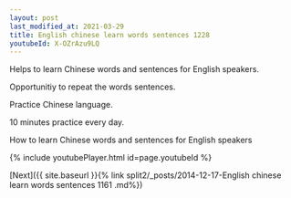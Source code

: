 ```yaml
---
layout: post
last_modified_at: 2021-03-29
title: English chinese learn words sentences 1228 
youtubeId: X-OZrAzu9LQ
---
```

 
 
Helps to learn Chinese words and sentences for English speakers.

Opportunitiy to repeat the words sentences. 

Practice Chinese language. 
 
10 minutes practice every day. 
 
How to learn Chinese words and sentences for English speakers 
 
{% include youtubePlayer.html id=page.youtubeId %}
 
 
[Next]({{ site.baseurl }}{% link  split2/_posts/2014-12-17-English chinese learn words sentences 1161 .md%})
 

